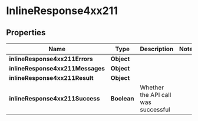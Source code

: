 # InlineResponse4xx211

## Properties
Name | Type | Description | Notes
------------ | ------------- | ------------- | -------------
**inlineResponse4xx211Errors** | **Object** |  | 
**inlineResponse4xx211Messages** | **Object** |  | 
**inlineResponse4xx211Result** | **Object** |  | 
**inlineResponse4xx211Success** | **Boolean** | Whether the API call was successful | 

